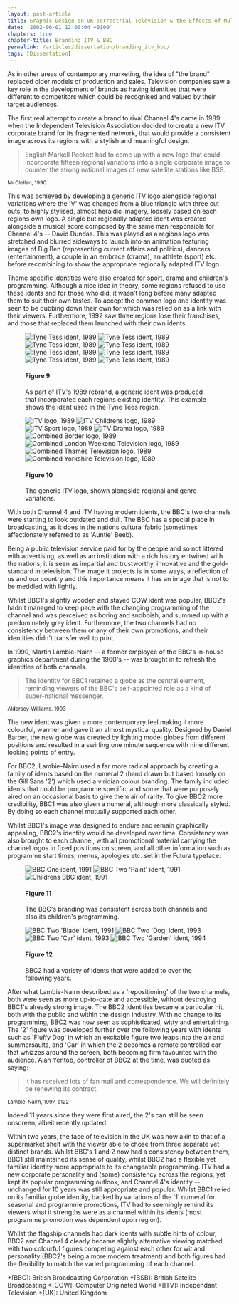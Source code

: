 ```yaml
---
layout: post-article
title: Graphic Design on UK Terrestrial Television & the Effects of Multi-Channel Growth
date: '2002-06-01 12:00:04 +0100'
chapters: true
chapter-title: Branding ITV & BBC
permalink: /articles/dissertation/branding_itv_bbc/
tags: [Dissertation]
---
```

As in other areas of contemporary marketing, the idea of "the brand" replaced older models of production and sales. Television companies saw a key role in the development of brands as having identities that were different to competitors which could be recognised and valued by their target audiences.

The first real attempt to create a brand to rival Channel 4's came in 1989 when the Independent Television Association decided to create a new ITV corporate brand for its fragmented network, that would provide a consistent image across its regions with a stylish and meaningful design.

> English Markell Pockett had to come up with a new logo that could incorporate fifteen regional variations into a single corporate image to counter the strong national images of new satellite stations like BSB.

<small>McClellan, 1990</small>

This was achieved by developing a generic ITV logo alongside regional variations where the 'V' was changed from a blue triangle with three cut outs, to highly stylised, almost heraldic imagery, loosely based on each regions own logo. A single but regionally adapted ident was created alongside a musical score composed by the same man responsible for Channel 4's -- David Dundas. This was played as a regions logo was stretched and blurred sideways to launch into an animation featuring images of Big Ben (representing current affairs and politics), dancers (entertainment), a couple in an embrace (drama), an athlete (sport) etc. before recombining to show the appropriate regionally adapted ITV logo.

Theme specific identities were also created for sport, drama and children's programming. Although a nice idea in theory, some regions refused to use these idents and for those who did, it wasn't long before many adapted them to suit their own tastes. To accept the common logo and identity was seen to be dubbing down their own for which was relied on as a link with their viewers. Furthermore, 1992 saw three regions lose their franchises, and those that replaced them launched with their own idents.

<figure id="figure-9">
    <img class="left" src="/assets/images/articles/dissertation/figure-9a.png" alt="Tyne Tess ident, 1989" />
    <img class="left" src="/assets/images/articles/dissertation/figure-9b.png" alt="Tyne Tess ident, 1989" />
    <img class="left" src="/assets/images/articles/dissertation/figure-9c.png" alt="Tyne Tess ident, 1989" />
    <img class="left" src="/assets/images/articles/dissertation/figure-9d.png" alt="Tyne Tess ident, 1989" />
    <img class="left" src="/assets/images/articles/dissertation/figure-9e.png" alt="Tyne Tess ident, 1989" />
    <img class="left" src="/assets/images/articles/dissertation/figure-9f.png" alt="Tyne Tess ident, 1989" />
    <img class="left" src="/assets/images/articles/dissertation/figure-9g.png" alt="Tyne Tess ident, 1989" />
    <img class="left" src="/assets/images/articles/dissertation/figure-9h.png" alt="Tyne Tess ident, 1989" />
    <figcaption>
        <h4>Figure 9</h4>
        <p>As part of ITV's 1989 rebrand, a generic ident was produced that incorporated each regions existing identity. This example shows the ident used in the Tyne Tees region.</p>
    </figcaption>
</figure>

<figure id="figure-10">
    <img class="left" src="/assets/images/articles/dissertation/figure-10a.png" alt="ITV logo, 1989" />
    <img class="left" src="/assets/images/articles/dissertation/figure-10b.png" alt="ITV Childrens logo, 1989" /> 
    <img class="left" src="/assets/images/articles/dissertation/figure-10c.png" alt="ITV Sport logo, 1989" />
    <img src="/assets/images/articles/dissertation/figure-10d.png" alt="ITV Drama logo, 1989" /><br/>
    <img class="left" src="/assets/images/articles/dissertation/figure-10e.png" alt="Combined Border logo, 1989" />
    <img class="left" src="/assets/images/articles/dissertation/figure-10f.png" alt="Combined London Weekend Television logo, 1989" />
    <img class="left" src="/assets/images/articles/dissertation/figure-10g.png" alt="Combined Thames Television logo, 1989" /> 
    <img class="left" src="/assets/images/articles/dissertation/figure-10h.png" alt="Combined Yorkshire Television logo, 1989" />
    <figcaption>
        <h4>Figure 10</h4>
        <p>The generic ITV logo, shown alongside regional and genre variations.</p>
    </figcaption>
</figure>

With both Channel 4 and ITV having modern idents, the BBC's two channels were starting to look outdated and dull. The BBC has a special place in broadcasting, as it does in the nations cultural fabric (sometimes affectionately referred to as 'Auntie' Beeb).

Being a public television service paid for by the people and so not littered with advertising, as well as an institution with a rich history entwined with the nations, it is seen as impartial and trustworthy, innovative and the gold-standard in television. The image it projects is in some ways, a reflection of us and our country and this importance means it has an image that is not to be meddled with lightly.

Whilst BBC1's slightly wooden and stayed COW ident was popular, BBC2's hadn't managed to keep pace with the changing programming of the channel and was perceived as boring and snobbish, and summed up with a predominately grey ident. Furthermore, the two channels had no consistency between them or any of their own promotions, and their identities didn't transfer well to print.

In 1990, Martin Lambie-Nairn -- a former employee of the BBC's in-house graphics department during the 1960's -- was brought in to refresh the identities of both channels.

> The identity for BBC1 retained a globe as the central element, reminding viewers of the BBC's self-appointed role as a kind of super-national messenger.

<small>Aldersey-Williams, 1993</small>

The new ident was given a more contemporary feel making it more colourful, warmer and gave it an almost mystical quality. Designed by Daniel Barber, the new globe was created by lighting model globes from different positions and resulted in a swirling one minute sequence with nine different looking points of entry.

For BBC2, Lambie-Nairn used a far more radical approach by creating a family of idents based on the numeral 2 (hand drawn but based loosely on the Gill Sans '2') which used a viridian colour branding. The family included idents that could be programme specific, and some that were purposely aired on an occasional basis to give them air of rarity. To give BBC2 more credibility, BBC1 was also given a numeral, although more classically styled. By doing so each channel mutually supported each other.

Whilst BBC1's image was designed to endure and remain graphically appealing, BBC2's identity would be developed over time. Consistency was also brought to each channel, with all promotional material carrying the channel logos in fixed positions on screen, and all other information such as programme start times, menus, apologies etc. set in the Futura typeface.

<figure id="figure-11">
    <img class="left" src="/assets/images/articles/dissertation/figure-11a.png" alt="BBC One ident, 1991" />
    <img class="left" src="/assets/images/articles/dissertation/figure-11b.png" alt="BBC Two 'Paint' ident, 1991" /> 
    <img src="/assets/images/articles/dissertation/figure-11c.png" alt="Childrens BBC ident, 1991" />
    <figcaption>
        <h4>Figure 11</h4>
        <p>The BBC's branding was consistent across both channels and also its children's programming.</p>
    </figcaption>
</figure>

<figure id="figure-12">
    <img class="left" src="/assets/images/articles/dissertation/figure-12a.png" alt="BBC Two 'Blade' ident, 1991" />
    <img class="left" src="/assets/images/articles/dissertation/figure-12b.png" alt="BBC Two 'Dog' ident, 1993" /> 
    <img class="left" src="/assets/images/articles/dissertation/figure-12c.png" alt="BBC Two 'Car' ident, 1993" />
    <img src="/assets/images/articles/dissertation/figure-12d.png" alt="BBC Two 'Garden' ident, 1994" />
    <figcaption>
        <h4>Figure 12</h4>
        <p>BBC2 had a variety of idents that were added to over the following years.</p>
    </figcaption>
</figure>

After what Lambie-Nairn described as a 'repositioning' of the two channels, both were seen as more up-to-date and accessible, without destroying BBC1's already strong image. The BBC2 identities became a particular hit, both with the public and within the design industry. With no change to its programming, BBC2 was now seen as sophisticated, witty and entertaining. The '2' figure was developed further over the following years with idents such as 'Fluffy Dog' in which an excitable figure two leaps into the air and summersaults, and 'Car' in which the 2 becomes a remote controlled car that whizzes around the screen, both becoming firm favourites with the audience. Alan Yentob, controller of BBC2 at the time, was quoted as saying:

> It has received lots of fan mail and correspondence. We will definitely be renewing its contract.

<small>Lambie-Nairn, 1997, p122</small>

Indeed 11 years since they were first aired, the 2's can still be seen onscreen, albeit recently updated.

Within two years, the face of television in the UK was now akin to that of a supermarket shelf with the viewer able to chose from three separate yet distinct brands. Whilst BBC's 1 and 2 now had a consistency between them, BBC1 still maintained its sense of quality, whilst BBC2 had a flexible yet familiar identity more appropriate to its changeable programming. ITV had a new corporate personality and (some) consistency across the regions, yet kept its popular programming outlook, and Channel 4's identity -- unchanged for 10 years was still appropriate and popular. Whilst BBC1 relied on its familiar globe identity, backed by variations of the '1' numeral for seasonal and programme promotions, ITV had to seemingly remind its viewers what it strengths were as a channel within its idents (most programme promotion was dependent upon region).

Whilst the flagship channels had dark idents with subtle hints of colour, BBC2 and Channel 4 clearly became slightly alternative viewing matched with two colourful figures competing against each other for wit and personality (BBC2's being a more modern treatment) and both figures had the flexibility to match the varied programming of each channel.

*[BBC]: British Broadcasting Corporation
*[BSB]: British Satelite Broadcasting
*[COW]: Computer Originated World
*[ITV]: Independant Television
*[UK]: United Kingdom